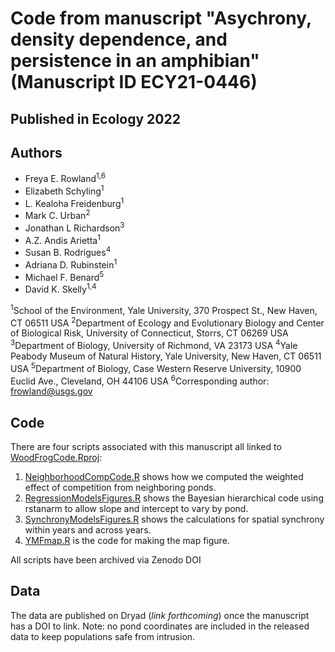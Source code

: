 # Code from manuscript "Asychrony, density dependence, and persistence in an amphibian" (Manuscript ID ECY21-0446)
## Published in Ecology 2022

## Authors
- Freya E. Rowland<sup>1,6</sup>
- Elizabeth Schyling<sup>1</sup>
- L. Kealoha Freidenburg<sup>1</sup>
- Mark C. Urban<sup>2</sup>
- Jonathan L Richardson<sup>3</sup>
- A.Z. Andis Arietta<sup>1</sup>
- Susan B. Rodrigues<sup>4</sup>
- Adriana D. Rubinstein<sup>1</sup>
- Michael F. Benard<sup>5</sup>
- David K. Skelly<sup>1,4</sup>

<sup>1</sup>School of the Environment, Yale University, 370 Prospect St., New Haven, CT 06511 USA
<sup>2</sup>Department of Ecology and Evolutionary Biology and Center of Biological Risk, University of Connecticut, Storrs, CT 06269 USA
<sup>3</sup>Department of Biology, University of Richmond, VA 23173 USA
<sup>4</sup>Yale Peabody Museum of Natural History, Yale University, New Haven, CT 06511 USA
<sup>5</sup>Department of Biology, Case Western Reserve University, 10900 Euclid Ave., Cleveland, OH 44106 USA
<sup>6</sup>Corresponding author: frowland@usgs.gov


## Code

There are four scripts associated with this manuscript all linked to [WoodFrogCode.Rproj](code/WoodFrogCode.Rproj):

1) [NeighborhoodCompCode.R](<code/NeighborhoodCompCode.R>) shows how we computed the weighted effect of competition from neighboring ponds.
2) [RegressionModelsFigures.R](<code/RegressionModelsFigures.R>) shows the Bayesian hierarchical code using rstanarm to allow slope and intercept to vary by pond.
3) [SynchronyModelsFigures.R](<code/SynchronyModelsFigures.R>) shows the calculations for spatial synchrony within years and across years.
4) [YMFmap.R](<code/YMFmap.R>) is the code for making the map figure.

All scripts have been archived via Zenodo DOI 

## Data

The data are published on Dryad (*link forthcoming*) once the manuscript has a DOI to link. Note: no pond coordinates are included in the released data to keep populations safe from intrusion. 

